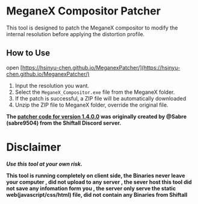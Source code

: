 # MeganeX Compositor Patcher

This tool is designed to patch the MeganeX compositor to modify the internal resolution before applying the distortion profile.

## How to Use
open [https://hsinyu-chen.github.io/MeganexPatcher/](https://hsinyu-chen.github.io/MeganexPatcher/)
1. Input the resolution you want.
2. Select the `MeganeX_Compositor.exe` file from the MeganeX folder.
3. If the patch is successful, a ZIP file will be automatically downloaded 
4. Unzip the ZIP file to MeganeX folder, override the original file.

**The [patcher code for version 1.4.0.0](/src/app/patcher/patcher140.ts) was originally created by @Sabre (sabre9504) from the Shiftall Discord server.**

# Disclaimer

**_Use this tool at your own risk._**

**This tool is running completely on client side, the Binaries never leave your computer , did not upload to any server , the sever host this tool did not save any infomation form you , the server only serve the static web(javascript/css/html) file, did not contain any Binaries from Shiftall**
